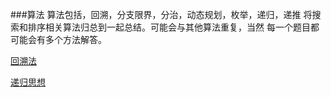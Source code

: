 ###算法
    算法包括，回溯，分支限界，分治，动态规划，枚举，递归，递推
    将搜索和排序相关算法归总到一起总结。可能会与其他算法重复，当然
    每一个题目都可能会有多个方法解答。
    
    
[回溯法](./backtrack/BACKTRACK.md)

[递归思想](./backtrack/RECURSIVE.md)